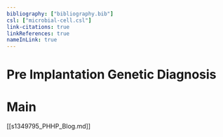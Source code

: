 ```yaml
---
bibliography: ["bibliography.bib"]
csl: ["microbial-cell.csl"]
link-citations: true
linkReferences: true
nameInLink: true
---
```


# Pre Implantation Genetic Diagnosis

# Main

[[s1349795_PHHP_Blog.md]]